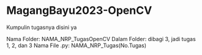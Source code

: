 # MagangBayu2023-OpenCV
Kumpulin tugasnya disini ya

Nama Folder: NAMA_NRP_TugasOpenCV
Dalam Folder: dibagi 3, jadi tugas 1, 2, dan 3
Nama File .py: NAMA_NRP_Tugas(No.Tugas)
